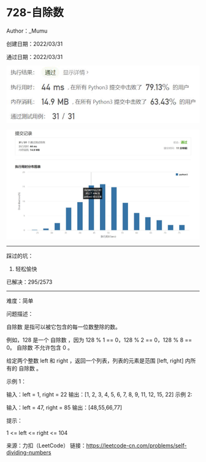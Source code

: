 # 728-自除数

Author：_Mumu

创建日期：2022/03/31

通过日期：2022/03/31

![](./通过截图2.jpg)

![](./通过截图1.jpg)

*****

踩过的坑：

1. 轻松愉快

已解决：295/2573

*****

难度：简单

问题描述：

自除数 是指可以被它包含的每一位数整除的数。

例如，128 是一个 自除数 ，因为 128 % 1 == 0，128 % 2 == 0，128 % 8 == 0。
自除数 不允许包含 0 。

给定两个整数 left 和 right ，返回一个列表，列表的元素是范围 [left, right] 内所有的 自除数 。

 

示例 1：

输入：left = 1, right = 22
输出：[1, 2, 3, 4, 5, 6, 7, 8, 9, 11, 12, 15, 22]
示例 2:

输入：left = 47, right = 85
输出：[48,55,66,77]


提示：

1 <= left <= right <= 104

来源：力扣（LeetCode）
链接：https://leetcode-cn.com/problems/self-dividing-numbers